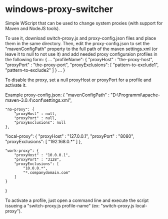 # windows-proxy-switcher

Simple WScript that can be used to change system proxies (with support for Maven and NodeJS tools).

To use it, download switch-proxy.js and proxy-config.json files and place them in the same directory. Then, edit the proxy-config.json to set the "mavenConfigPath" property to the full path of the maven settings.xml (or leave it to null to not use it) and add needed proxy configuraion profiles in the following form:
{ ...
  "profileName": {
		"proxyHost" : "the-proxy-host",
		"proxyPort" : "the-proxy-port",
		"proxyExclusions": [
			"pattern-to-exclude1",
			"pattern-to-exclude2"
		]
	}
	...
}

To disable the proxy, set a null proxyHost or proxyPort for a profile and activate it.


Example proxy-config.json:
{
	"mavenConfigPath" : "D:\\Programmi\\apache-maven-3.0.4\\conf\\settings.xml",
	
	"no-proxy": {
		"proxyHost" : null,
		"proxyPort" : null,
		"proxyExclusions": null
	},
	
  "local-proxy": {
		"proxyHost" : "127.0.0.1",
		"proxyPort" : "8080",
		"proxyExclusions": [
			"192.168.0.*"
		]
	},
	
	"work-proxy": {
		"proxyHost" : "10.0.0.1",
		"proxyPort" : "3128",
		"proxyExclusions": [
			"10.0.0.*",
			"*.companydomain.com"
		]
	}
}


To activate a profile, just open a command line and execute the script issueing a "switch-proxy.js profile-name" (ex: "switch-proxy.js local-proxy").
